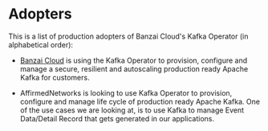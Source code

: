 # Adopters
 This is a list of production adopters of Banzai Cloud's Kafka Operator (in alphabetical order):

- [Banzai Cloud](https://banzaicloud.com) is using the Kafka Operator to provision, configure and manage a secure, resilient and autoscaling production ready Apache Kafka for customers.

- AffirmedNetworks is looking to use Kafka Operator to provision, configure and manage life cycle of production ready Apache Kafka. One of the use cases we are looking at, is to use Kafka to manage Event Data/Detail Record that gets generated in our applications. 

